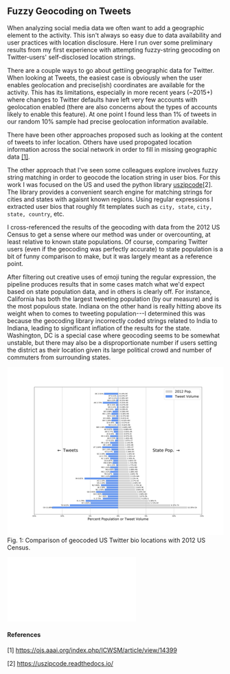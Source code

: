 ## Fuzzy Geocoding on Tweets

When analyzing social media data we often want to add a geographic element to the activity. 
This isn't always so easy due to data availability and user practices with location disclosure. 
Here I run over some preliminary results from my first experience with attempting fuzzy-string geocoding 
on Twitter-users' self-disclosed location strings. 


There are a couple ways to go about gettiing geographic data for Twitter.
When looking at Tweets,
the easiest case is obviously when the user enables geolocation and precise(ish) coordinates are available for the activity.
This has its limitations, especially in more recent years (~2015+) where changes to Twitter defaults have left very
few accounts with geolocation enabled (there are also concerns about the types of accounts likely to enable this feature).
At one point I found less than 1% of tweets in our random 10% sample had precise geolocation information available. 

There have been other approaches proposed such as looking at the content of tweets to infer location. 
Others have used propogated location information across the social network in order to fill in missing
geographic data [[1]](https://ojs.aaai.org/index.php/ICWSM/article/view/14399).

The other approach that I've seen some colleagues explore involves fuzzy string matching in order to geocode
the location string in user bios. 
For this work I was focused on the US and used the python library [uszipcode](https://uszipcode.readthedocs.io/)[2].
The library provides a convenient search engine for matching strings for cities and states with agaisnt known regions. 
Using regular expressions I extracted user bios that roughly fit templates such as `city, state`, `city, state, country`, etc.

I cross-referenced the results of the geocoding with data from the 2012 US Census to get a sense where our method
was under or overcounting, at least relative to known state populations. 
Of course, comparing Twitter users (even if the geocoding was perfectly accurate) to state population is 
a bit of funny comparison to make, but it was largely meant as a reference point. 

After filtering out creative uses of emoji tuning the regular expression, the pipeline produces results that in some cases
match what we'd expect based on state population data, and in others is clearly off. 
For instance, California has both the largest tweeting population (by our measure) and is the most populous state. 
Indiana on the other hand is really hitting above its weight when to comes to tweeting population---I determined this was because
the geocoding library incorrectly coded strings related to India to Indiana, leading to significant inflation of the results for the state. 
Washington, DC is a special case where geocoding seems to be somewhat unstable, but there may also be a disproportionate number 
if users setting the district as their location given its large political crowd and number of commuters from surrounding states. 

![](Geoencoding_balance_2020MongoDB.png "Geobalance")
Fig. 1: Comparison of geocoded US Twitter bio locations with 2012 US Census.

![](tweet_gain.html)


#### References 
[1] https://ojs.aaai.org/index.php/ICWSM/article/view/14399

[2] https://uszipcode.readthedocs.io/